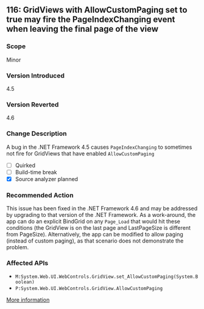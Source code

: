 ## 116: GridViews with AllowCustomPaging set to true may fire the PageIndexChanging event when leaving the final page of the view

### Scope
Minor

### Version Introduced
4.5

### Version Reverted
4.6

### Change Description
A bug in the .NET Framework 4.5 causes `PageIndexChanging` to sometimes not fire for GridViews that have enabled `AllowCustomPaging`

- [ ] Quirked
- [ ] Build-time break
- [x] Source analyzer planned

### Recommended Action
This issue has been fixed in the .NET Framework 4.6 and may be addressed by upgrading to that version of the .NET Framework. As a work-around, the app can do an explicit BindGrid on any `Page_Load` that would hit these conditions (the GridView is on the last page and LastPageSize is different from PageSize). Alternatively, the app can be modified to allow paging (instead of custom paging), as that scenario does not demonstrate the problem.

### Affected APIs
* `M:System.Web.UI.WebControls.GridView.set_AllowCustomPaging(System.Boolean)`
* `P:System.Web.UI.WebControls.GridView.AllowCustomPaging`

[More information](http://stackoverflow.com/questions/18793795/asp-net-4-5-gridview-postback-of-last-page)

<!--
    ### Notes
    An analyzer could usefully scan XAML (where custom paging is more likely to be enabled)
-->

